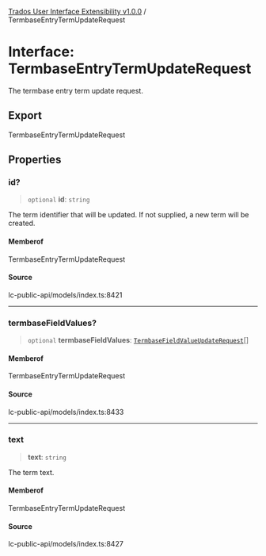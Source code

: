 [Trados User Interface Extensibility v1.0.0](../wiki/globals) / TermbaseEntryTermUpdateRequest

# Interface: TermbaseEntryTermUpdateRequest

The termbase entry term update request.

## Export

TermbaseEntryTermUpdateRequest

## Properties

### id?

> `optional` **id**: `string`

The term identifier that will be updated. If not supplied, a new term will be created.

#### Memberof

TermbaseEntryTermUpdateRequest

#### Source

lc-public-api/models/index.ts:8421

***

### termbaseFieldValues?

> `optional` **termbaseFieldValues**: [`TermbaseFieldValueUpdateRequest`](../wiki/Interface.TermbaseFieldValueUpdateRequest)[]

#### Memberof

TermbaseEntryTermUpdateRequest

#### Source

lc-public-api/models/index.ts:8433

***

### text

> **text**: `string`

The term text.

#### Memberof

TermbaseEntryTermUpdateRequest

#### Source

lc-public-api/models/index.ts:8427
